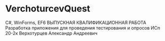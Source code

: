 # VerchoturcevQuest
C#, WinForms, EF6
ВЫПУСКНАЯ КВАЛИФИКАЦИОННАЯ РАБОТА
Разработка приложения для проведения тестирования и опросов
ИСп 20-2к 
Верхотурцев Александр Андреевич


